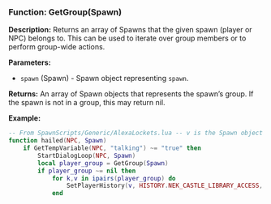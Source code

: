 ### Function: GetGroup(Spawn)

**Description:**
Returns an array of Spawns that the given spawn (player or NPC) belongs to. This can be used to iterate over group members or to perform group-wide actions.

**Parameters:**
- `spawn` (Spawn) - Spawn object representing `spawn`.

**Returns:** An array of Spawn objects that represents the spawn’s group. If the spawn is not in a group, this may return nil.

**Example:**

```lua
-- From SpawnScripts/Generic/AlexaLockets.lua -- v is the Spawn object reference, k is the position in the array.
function hailed(NPC, Spawn)
	if GetTempVariable(NPC, "talking") ~= "true" then
		StartDialogLoop(NPC, Spawn)
		local player_group = GetGroup(Spawn)
		if player_group ~= nil then
			for k,v in ipairs(player_group) do
				SetPlayerHistory(v, HISTORY.NEK_CASTLE_LIBRARY_ACCESS, 1)
			end
```
